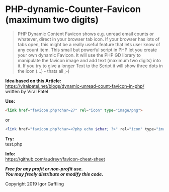 PHP-dynamic-Counter-Favicon (maximum two digits)
================================================

> PHP Dynamic Content Favicon shows e.g. unread email counts or whatever, direct in your browser tab icon. If your browser has lots of tabs open, this might be a really useful feature that lets user know of any count item. This small but powerful script in PHP let you create your own dynamic Favicon. It will use the PHP GD library to manipulate the favicon image and add text (maximum two digits) into it. If you try to give a longer Text to the Script it will show three dots in the icon (...) - thats all ;-)

**Idea based on this Article:**<br>
https://viralpatel.net/blogs/dynamic-unread-count-favicon-in-php/<br>
written by Viral Patel

**Use:**

```html
<link href="favicon.php?char=27" rel="icon" type="image/png">
```

or

```PHP
<link href="favicon.php?char=<?php echo $char; ?>" rel="icon" type="image/png">
```

**Try:**<br>
test.php

**Info:**<br>
https://github.com/audreyr/favicon-cheat-sheet

***Free for any profit or non-profit use.<br>
You may freely distribute or modify this code.***

Copyright 2019 Igor Gaffling

